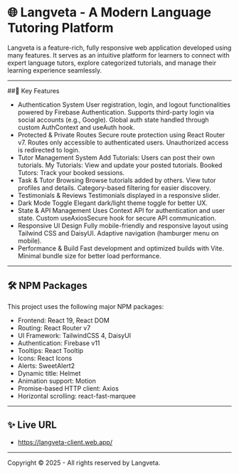 # 🌐 Langveta - A Modern Language Tutoring Platform

Langveta is a feature-rich, fully responsive web application developed using many features. It serves as an intuitive platform for learners to connect with expert language tutors, explore categorized tutorials, and manage their learning experience seamlessly.

---

##🔑 Key Features

- Authentication System
User registration, login, and logout functionalities powered by Firebase Authentication.
Supports third-party login via social accounts (e.g., Google).
Global auth state handled through custom AuthContext and useAuth hook.
- Protected & Private Routes
Secure route protection using React Router v7.
Routes only accessible to authenticated users.
Unauthorized access is redirected to login.
- Tutor Management System
Add Tutorials: Users can post their own tutorials.
My Tutorials: View and update your posted tutorials.
Booked Tutors: Track your booked sessions.
- Task & Tutor Browsing
Browse tutorials added by others.
View tutor profiles and details.
Category-based filtering for easier discovery.
- Testimonials & Reviews
Testimonials displayed in a responsive slider.
- Dark Mode Toggle
Elegant dark/light theme toggle for better UX.
- State & API Management
Uses Context API for authentication and user state.
Custom useAxiosSecure hook for secure API communication.
- Responsive UI Design
Fully mobile-friendly and responsive layout using Tailwind CSS and DaisyUI.
Adaptive navigation (hamburger menu on mobile).
- Performance & Build
Fast development and optimized builds with Vite.
Minimal bundle size for better load performance.

---

## 🛠️ NPM Packages

This project uses the following major NPM packages:
- Frontend: React 19, React DOM
- Routing: React Router v7
- UI Framework: TailwindCSS 4, DaisyUI
- Authentication: Firebase v11
- Tooltips: React Tooltip
- Icons: React Icons
- Alerts: SweetAlert2
- Dynamic title: Helmet
- Animation support: Motion
- Promise-based HTTP client: Axios
- Horizontal scrolling: react-fast-marquee

---

## ✨ Live URL

- https://langveta-client.web.app/
---

Copyright © 2025 - All rights reserved by Langveta.
